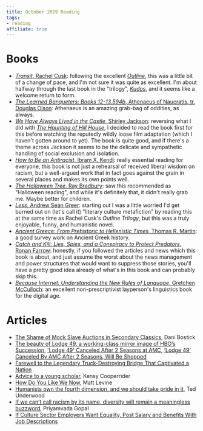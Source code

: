 ```yaml
---
title: October 2019 Reading
tags:
- reading
affiliate: true
---
```

# Books
- [*Transit*, Rachel Cusk](https://amzn.to/339d7nM): following the excellent [*Outline*](https://amzn.to/2plGggx), this was a little bit of a change of pace, and I'm not sure it was quite as excellent. I'm about halfway through the last book in the "trilogy", [*Kudos*](https://amzn.to/2C5L0dj), and it seems like a welcome return to form.
- [*The Learned Banqueters: Books 12-13.594b*, Athenaeus of Naucratis, tr. Douglas Olson](https://amzn.to/2N5qyj6): Athenaeus is an amazing grab-bag of oddities, as always.
- [*We Have Always Lived in the Castle*, Shirley Jackson](https://amzn.to/2N6iBtU): reversing what I did with [*The Haunting of Hill House*](https://amzn.to/2LkGvkK), I decided to read the book first for this before watching the reputedly wildly loose film adaptation (which I haven't gotten around to yet). The book is quite good, and if there's a theme across Jackson it seems to be the delicate and sympathetic handling of social exclusion and isolation.
- [*How to Be an Antiracist*, Ibram X. Kendi](https://amzn.to/2PK6Afo): really essential reading for everyone, this book is not just a rehearsal of received liberal wisdom on racism, but a well-argued work that in fact goes against the grain in several places and makes its own points well.
- [*The Halloween Tree*, Ray Bradbury](https://amzn.to/2JID3ix): saw this recommended as "Halloween reading", and while it's definitely that, it didn't really grab me. Maybe better for children.
- [*Less*, Andrew Sean Greer](https://amzn.to/2NvRrvN): starting out I was a little worried I'd get burned out on (let's call it) "literary culture metafiction" by reading this at the same time as Rachel Cusk's *Outline Trilogy*, but this was a truly enjoyable, funny, and humanistic novel.
- [*Ancient Greece: From Prehistoric to Hellenistic Times*, Thomas R. Martin](https://amzn.to/2NBEsZg): a good survey work on Ancient Greek history.
- [*Catch and Kill: Lies, Spies, and a Conspiracy to Protect Predators*, Ronan Farrow](https://amzn.to/32797Dh): honestly, if you followed the articles and news which this book is about, and just assume the worst about the news management and power structures that would want to suppress those stories, you'll have a pretty good idea already of what's in this book and can probably skip this.
- [*Because Internet: Understanding the New Rules of Language*, Gretchen McCulloch](https://amzn.to/337tIs5): an excellent non-prescriptivist layperson's linguistics book for the digital age.

# Articles
- [The Shame of Mock Slave Auctions in Secondary Classics](https://sententiaeantiquae.com/2019/10/29/the-shame-of-mock-slave-auctions-in-secondary-classics/), Dani Bostick
- [The beauty of Lodge 49, a working-class mirror image of HBO’s Succession](https://www.vox.com/culture/2019/10/28/20929602/lodge-49-review-amc-renew-finale-recap), ['Lodge 49' Canceled After 2 Seasons at AMC](https://www.hollywoodreporter.com/live-feed/lodge-49-canceled-2-seasons-at-amc-1251008), [‘Lodge 49’ Canceled By AMC After 2 Seasons, Will Be Shopped](https://deadline.com/2019/10/lodge-49-canceled-amc-2-seasons-shopped-1202772026/)
- [Farewell to the Legendary Truck-Destroying Bridge That Captivated a Nation](https://melmagazine.com/en-us/story/viral-can-opener-bridge-destroying-trucks)
- [Advice to a young scholar](http://kensycooperrider.com/blog/advice-to-a-young-scholar), Kensy Cooperrider
- [How Do You Like We Now](https://www.bloomberg.com/opinion/articles/2019-10-23/how-do-you-like-we-now), Matt Levine
- [Humanists own the fourth dimension, and we should take pride in it](https://tedunderwood.com/2019/10/13/humanists-own-the-fourth-dimension-and-we-should-take-pride-in-it/), Ted Underwood
- [If we can’t call racism by its name, diversity will remain a meaningless buzzword](https://www.theguardian.com/commentisfree/2019/oct/08/racism-diversity-naga-munchetty-bbc-inflammatory-language), Priyamvada Gopal
- [If Culture Sector Employers Want Equality, Post Salary and Benefits With Job Descriptions](https://hyperallergic.com/520784/if-culture-sector-employers-want-equality-post-salary-and-benefits-with-job-descriptions/)